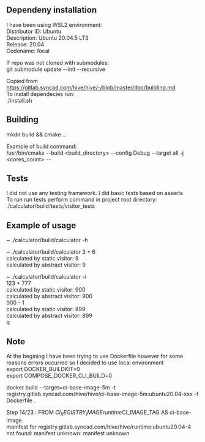 ## Dependeny installation
I have been using WSL2 environment: <br />
Distributor ID: Ubuntu <br />
Description:    Ubuntu 20.04.5 LTS <br />
Release:        20.04 <br />
Codename:       focal <br />

If repo was not cloned with submodules: <br />
git submodule update --init --recursive <br />

Copied from https://gitlab.syncad.com/hive/hive/-/blob/master/doc/building.md <br />
To install dependecies run: <br />
./install.sh <br />


## Building
mkdir build && cmake .. <br />

Example of build command: <br />
/usr/bin/cmake --build <build_directory> --config Debug --target all -j <cores_count> -- <br />

## Tests 
I did not use any testing framework. I did basic tests based on asserts <br />
To run run tests perform command in project root directory: <br />
./calculator/build/tests/visitor_tests <br />

## Example of usage
~ ./calculator/build/calculator -h <br />

~ ./calculator/build/calculator 3 + 6 <br />
calculated by static visitor: 9 <br />
calculated by abstract visitor: 9 <br />

~ ./calculator/build/calculator -i <br />
123 + 777 <br />
calculated by static visitor: 900 <br />
calculated by abstract visitor: 900 <br />
900 - 1 <br />
calculated by static visitor: 899 <br />
calculated by abstract visitor: 899 <br />
q


## Note
At the begining I have been trying to use Dockerfile however for some reasons errors occurred so I decided to use local environment <br />
export DOCKER_BUILDKIT=0 <br />
export COMPOSE_DOCKER_CLI_BUILD=0 <br />

docker build --target=ci-base-image-5m -t registry.gitlab.syncad.com/hive/hive/ci-base-image-5m:ubuntu20.04-xxx -f Dockerfile . <br />

Step 14/23 : FROM ${CI_REGISTRY_IMAGE}runtime$CI_IMAGE_TAG AS ci-base-image <br />
manifest for registry.gitlab.syncad.com/hive/hive/runtime:ubuntu20.04-4 not found: manifest unknown: manifest unknown <br />
